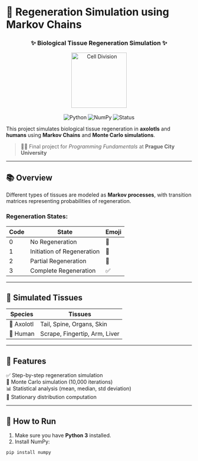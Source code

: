# 🧬 Regeneration Simulation using Markov Chains

<div align="center">
  <h3>✨ Biological Tissue Regeneration Simulation ✨</h3>
  <img src="https://media0.giphy.com/media/v1.Y2lkPTc5MGI3NjExMGtkOXA0eXBvOHp4ZDNyNHZvcW90cXY4dmI1OWtqYWNoeTlpZ2wyYiZlcD12MV9pbnRlcm5hbF9naWZfYnlfaWQmY3Q9Zw/wKWxuUOcp9fdvckBty/giphy.gif" width="150" alt="Cell Division">
<br><br>
  <img alt="Python" src="https://img.shields.io/badge/Python-3776AB?style=for-the-badge&logo=python&logoColor=white">
  <img alt="NumPy" src="https://img.shields.io/badge/NumPy-013243?style=for-the-badge&logo=numpy&logoColor=white">
  <img alt="Status" src="https://img.shields.io/badge/Status-Active-brightgreen?style=for-the-badge">
</div>

This project simulates biological tissue regeneration in **axolotls** and **humans** using **Markov Chains** and **Monte Carlo simulations**.

> 🧑‍💻 Final project for *Programming Fundamentals* at **Prague City University**

---

## 📚 Overview

Different types of tissues are modeled as **Markov processes**, with transition matrices representing probabilities of regeneration.

### Regeneration States:
| Code | State                     | Emoji |
|------|---------------------------|--------|
| 0    | No Regeneration           | 🚫     |
| 1    | Initiation of Regeneration | 🌱    |
| 2    | Partial Regeneration      | 🔄     |
| 3    | Complete Regeneration     | ✅     |

---

## 🧪 Simulated Tissues

| Species   | Tissues                                      |
|-----------|----------------------------------------------|
| 🦎 Axolotl | Tail, Spine, Organs, Skin                    |
| 🧍 Human   | Scrape, Fingertip, Arm, Liver                |

---

## 🔁 Features

✅ Step-by-step regeneration simulation  
🎲 Monte Carlo simulation (10,000 iterations)  
📊 Statistical analysis (mean, median, std deviation)  
🔂 Stationary distribution computation  

---

## 🚀 How to Run

1. Make sure you have **Python 3** installed.
2. Install NumPy:

```bash
pip install numpy

